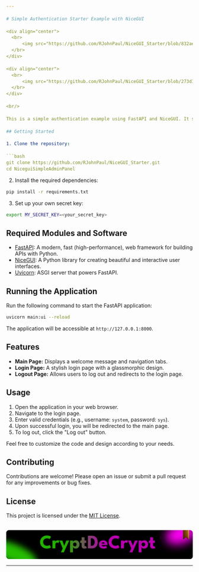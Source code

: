 ```yaml
---

# Simple Authentication Starter Example with NiceGUI

<div align="center">
  <br>
      <img src="https://github.com/RJohnPaul/NiceGUI_Starter/blob/832aea08fa2f6bddd55c1676991881a115e0ceda/Frame%207.png" alt="Project Banner">
  </br>
</div>

<div align="center">
  <br>
      <img src="https://github.com/RJohnPaul/NiceGUI_Starter/blob/273d1ec9eb84f14744338cdd422616bd9ea17155/Frame-5.png" alt="Project Banner">
  </br>
</div>

<br/>

This is a simple authentication example using FastAPI and NiceGUI. It stores session IDs in memory and does not involve password hashing. This example is meant for demonstration purposes and may not be suitable for production use. For a more robust authentication system, consider implementing OAuth2 or using the Authlib package.

## Getting Started

1. Clone the repository:

```bash
git clone https://github.com/RJohnPaul/NiceGUI_Starter.git
cd NiceguiSimpleAdminPanel
```

2. Install the required dependencies:

```bash
pip install -r requirements.txt
```

3. Set up your own secret key:

```bash
export MY_SECRET_KEY=<your_secret_key>
```

## Required Modules and Software

- [FastAPI](https://fastapi.tiangolo.com/): A modern, fast (high-performance), web framework for building APIs with Python.
- [NiceGUI](https://github.com/zauberzeug/nicegui): A Python library for creating beautiful and interactive user interfaces.
- [Uvicorn](https://www.uvicorn.org/): ASGI server that powers FastAPI.

## Running the Application

Run the following command to start the FastAPI application:

```bash
uvicorn main:ui --reload
```

The application will be accessible at `http://127.0.0.1:8000`.

## Features

- **Main Page:** Displays a welcome message and navigation tabs.
- **Login Page:** A stylish login page with a glassmorphic design.
- **Logout Page:** Allows users to log out and redirects to the login page.

## Usage

1. Open the application in your web browser.
2. Navigate to the login page.
3. Enter valid credentials (e.g., username: `system`, password: `sys`).
4. Upon successful login, you will be redirected to the main page.
5. To log out, click the "Log out" button.

Feel free to customize the code and design according to your needs.

## Contributing

Contributions are welcome! Please open an issue or submit a pull request for any improvements or bug fixes.

## License

This project is licensed under the [MIT License](LICENSE).

<div align="center">
  <br>
      <img src="https://github.com/RJohnPaul/CryptDeCrypt/blob/a047c7dc5028c1c24c4f73e301c189cdbe3e006a/Frame%207.png" alt="Project Banner">
  </br>
</div>

---
```

